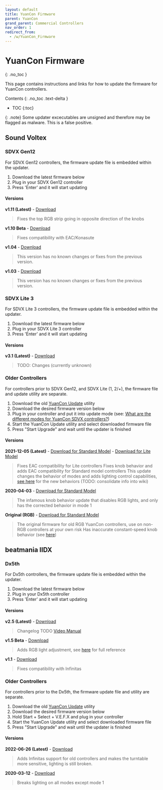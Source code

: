 ```yaml
---
layout: default
title: YuanCon Firmware
parent: YuanCon
grand_parent: Commercial Controllers
nav_order: 1
redirect_from:
  - /w/YuanCon_Firmware
---
```


# YuanCon Firmware
{: .no_toc }

This page contains instructions and links for how to update the firmware for YuanCon controllers.

Contents
{: .no_toc .text-delta }

- TOC
{:toc}

{: .note}
Some updater excecutables are unsigned and therefore may be flagged as malware. This is a false positive.

## Sound Voltex

### SDVX Gen12

For SDVX Gen12 controllers, the firmware update file is embedded within the updater.

1. Download the latest firmware below
2. Plug in your SDVX Gen12 controller
3. Press 'Enter' and it will start updating

#### Versions

**v1.11 (Latest)** - [Download](https://archive.org/download/yuan-con-sdvx-12-v1.11-updater/YuanCon_SDVX_12_v1.11_updater.zip)
> Fixes the top RGB strip going in opposite direction of the knobs

**v1.10 Beta** - [Download](https://archive.org/download/yuan-con-sdvx-12-v1.10beta-updater/YuanCon_SDVX_12_v1.10beta_updater.zip)
> Fixes compatibility with EAC/Konasute

**v1.04** - [Download](https://archive.org/download/yuan-con-sdvx-12-v1.04-updater/YuanCon_SDVX_12_v1.04_updater.zip)
> This version has no known changes or fixes from the previous version.

**v1.03** - [Download](https://archive.org/download/yuan-con-sdvx-12-v1.03-updater/YuanCon_SDVX_12_v1.03_updater.zip)
> This version has no known changes or fixes from the previous version.

### SDVX Lite 3

For SDVX Lite 3 controllers, the firmware update file is embedded within the updater.

1. Download the latest firmware below
2. Plug in your SDVX Lite 3 controller
3. Press 'Enter' and it will start updating

#### Versions

**v3.1 (Latest)** - [Download](https://archive.org/download/yuan-con-sdvx-lite-3-v3.1-updater/YuanCon_SDVX_Lite3_v3.1_updater.zip)
> TODO: Changes (currently unknown)

### Older Controllers

For controllers prior to SDVX Gen12, and SDVX Lite (1, 2/+), the firmware file and update utility are separate.

1. Download the old [YuanCon Update](https://archive.org/download/yuan-con-old-firmware-updater-dzpw/YuanCon_old_firmware_updater.zip) utility
2. Download the desired firmware version below
3. Plug in your controller and put it into update mode (see: [What are the different modes for YuanCon SDVX controllers?](https://rhythm-cons.wiki/w/YuanCon_FAQ#What_are_the_different_modes_for_YuanCon_SDVX_controllers?))
4. Start the YuanCon Update utility and select downloaded firmware file
5. Press "Start Upgrade" and wait until the updater is finished

#### Versions

**2021-12-05 (Latest)** - [Download for Standard Model](https://archive.org/download/yuan-con-sdvx-old-211205v-3/YuanCon_SDVX_old_211205v3.bf) - [Download for Lite Model](https://archive.org/download/yuan-con-sdvx-lite-211205v-3/YuanCon_SDVX_Lite_211205v3.bf)
> Fixes EAC compatibility for Lite controllers
> Fixes knob behavior and adds EAC compatibility for Standard model controllers
> This update changes the behavior of modes and adds lighting control capabilities, [see here](https://twitter.com/ahyuan0312/status/1467494109216755714) for the new behaviors (TODO: consolidate info into wiki)

**2020-04-03** - [Download for Standard Model](https://archive.org/download/yuan-con-sdvx-old-200403/YuanCon_SDVX_old_200403.bf)
> The infamous knob behavior update that disables RGB lights, and only has the corrected behavior in mode 1

**Original (RGB)** - [Download for Standard Model](https://archive.org/download/yuan-con-sdvx-old-original/YuanCon_SDVX_old_original.bf)
> The original firmware for old RGB YuanCon controllers, use on non-RGB controllers at your own risk
> Has inaccurate constant-speed knob behavior (see [here](https://rhythm-cons.wiki/w/Yuan_FAQ#The_knobs_on_my_older_controller_aren't_behaving_right,_how_do_I_fix_it?))

## beatmania IIDX

### Dx5th

For Dx5th controllers, the firmware update file is embedded within the updater.

1. Download the latest firmware below
2. Plug in your Dx5th controller
3. Press 'Enter' and it will start updating

#### Versions

**v2.5 (Latest)** - [Download](https://archive.org/download/yuan-con-iidx-dx-5th-v-2.5/YuanCon_IIDX_Dx5th_v2.5.zip)
> Changelog TODO
> [Video Manual](https://www.youtube.com/watch?v=hpwj2_w_wZQ)

**v1.5 Beta** - [Download](https://archive.org/download/yuan-con-iidx-dx-5th-v1.5/YuanCon_IIDX_Dx5th_v1.5.zip)
> Adds RGB light adjustment, see [here](https://twitter.com/ahyuan0312/status/1510560637608349700) for full reference

**v1.1** - [Download](https://archive.org/download/yuan-con-iidx-dx-5th-v1.1/YuanCon_IIDX_Dx5th_v1.1.zip)
> Fixes compatibility with Infinitas

### Older Controllers

For controllers prior to the Dx5th, the firmware update file and utility are separate.

1. Download the old [YuanCon Update](https://archive.org/download/yuan-con-old-firmware-updater-dzpw/YuanCon_old_firmware_updater.zip) utility
2. Download the desired firmware version below
3. Hold Start + Select + V.E.F.X and plug in your controller
4. Start the YuanCon Update utility and select downloaded firmware file
5. Press "Start Upgrade" and wait until the updater is finished

#### Versions

**2022-06-26 (Latest)** - [Download](https://archive.org/download/yuan-con-iidx-old-220626v2/YuanCon_IIDX_old_220626v2.bf)
> Adds Infinitas support for old controllers and makes the turntable more sensitive, lighting is still broken.

**2020-03-12** - [Download](https://archive.org/download/yuan-con-iidx-old-200312/YuanCon_IIDX_old_200312.bf)
> Breaks lighting on all modes except mode 1